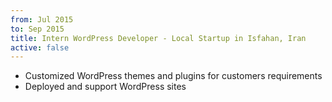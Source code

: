 ```yaml
---
from: Jul 2015
to: Sep 2015
title: Intern WordPress Developer - Local Startup in Isfahan, Iran
active: false
---
```


* Customized WordPress themes and plugins for customers requirements
* Deployed and support WordPress sites
